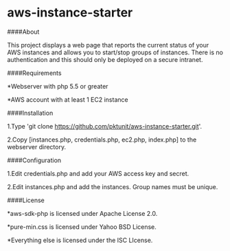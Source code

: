 # aws-instance-starter

####About

This project displays a web page that reports the current status of your AWS instances and allows you to start/stop groups of instances. There is no authentication and this should only be deployed on a secure intranet.

####Requirements

*Webserver with php 5.5 or greater

*AWS account with at least 1 EC2 instance

####Installation

1.Type 'git clone https://github.com/pktunit/aws-instance-starter.git'.

2.Copy [instances.php, credentials.php, ec2.php, index.php] to the webserver directory.

####Configuration

1.Edit credentials.php and add your AWS access key and secret.

2.Edit instances.php and add the instances. Group names must be unique.

####License

*aws-sdk-php is licensed under Apache License 2.0.

*pure-min.css is licensed under Yahoo BSD License. 

*Everything else is licensed under the ISC LIcense.

